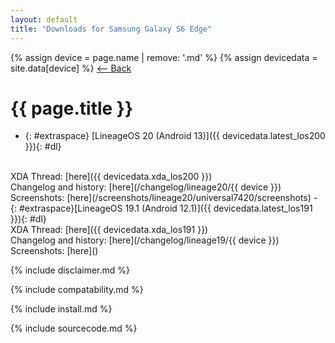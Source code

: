 ```yaml
---
layout: default
title: "Downloads for Samsung Galaxy S6 Edge"
---
```


{% assign device = page.name | remove: '.md' %}
{% assign devicedata = site.data[device] %}
[ <-- Back](/)

# {{ page.title }}
- {: #extraspace} [LineageOS 20 (Android 13)]({{ devicedata.latest_los200 }}){: #dl}
<br>
XDA Thread: [here]({{ devicedata.xda_los200 }})
<br>
Changelog and history: [here](/changelog/lineage20/{{ device }})
<br>
Screenshots: [here](/screenshots/lineage20/universal7420/screenshots)
- {: #extraspace}[LineageOS 19.1 (Android 12.1)]({{ devicedata.latest_los191 }}){: #dl}
<br>
XDA Thread: [here]({{ devicedata.xda_los191 }})
<br>
Changelog and history: [here](/changelog/lineage19/{{ device }})
<br>
Screenshots: [here]()

{% include disclaimer.md %}

{% include compatability.md %}

{% include install.md %}

{% include sourcecode.md %}